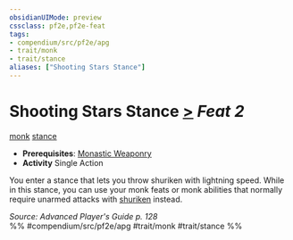 ```yaml
---
obsidianUIMode: preview
cssclass: pf2e,pf2e-feat
tags:
- compendium/src/pf2e/apg
- trait/monk
- trait/stance
aliases: ["Shooting Stars Stance"]
---
```

# Shooting Stars Stance  [>](/rules/core-rulebook/chapter-9-playing-the-game.md#Actions "Single Action") *Feat 2*  
[monk](/rules/traits/monk.md)  [stance](/rules/traits/stance.md)  

- **Prerequisites**: [Monastic Weaponry](/compendium/feats/monastic-weaponry.md)
- **Activity** Single Action

You enter a stance that lets you throw shuriken with lightning speed. While in this stance, you can use your monk feats or monk abilities that normally require unarmed attacks with [shuriken](/compendium/equipment/items/shuriken.md) instead.

*Source: Advanced Player's Guide p. 128*  
%% #compendium/src/pf2e/apg #trait/monk #trait/stance %%